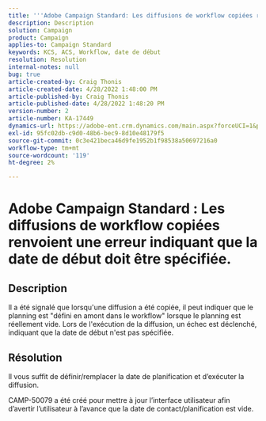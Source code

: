 ```yaml
---
title: '''Adobe Campaign Standard: Les diffusions de workflow copiées renvoient une erreur indiquant que la date de début doit être spécifiée."'
description: Description
solution: Campaign
product: Campaign
applies-to: Campaign Standard
keywords: KCS, ACS, Workflow, date de début
resolution: Resolution
internal-notes: null
bug: true
article-created-by: Craig Thonis
article-created-date: 4/28/2022 1:48:00 PM
article-published-by: Craig Thonis
article-published-date: 4/28/2022 1:48:20 PM
version-number: 2
article-number: KA-17449
dynamics-url: https://adobe-ent.crm.dynamics.com/main.aspx?forceUCI=1&pagetype=entityrecord&etn=knowledgearticle&id=eb2b27cf-f9c6-ec11-a7b6-0022480a10ee
exl-id: 95fc02db-c9d0-48b6-bec9-8d10e48179f5
source-git-commit: 0c3e421beca46d9fe1952b1f98538a50697216a0
workflow-type: tm+mt
source-wordcount: '119'
ht-degree: 2%

---
```


# Adobe Campaign Standard : Les diffusions de workflow copiées renvoient une erreur indiquant que la date de début doit être spécifiée.

## Description


Il a été signalé que lorsqu&#39;une diffusion a été copiée, il peut indiquer que le planning est &quot;défini en amont dans le workflow&quot; lorsque le planning est réellement vide. Lors de l&#39;exécution de la diffusion, un échec est déclenché, indiquant que la date de début n&#39;est pas spécifiée.


## Résolution


Il vous suffit de définir/remplacer la date de planification et d’exécuter la diffusion.

CAMP-50079 a été créé pour mettre à jour l’interface utilisateur afin d’avertir l’utilisateur à l’avance que la date de contact/planification est vide.
